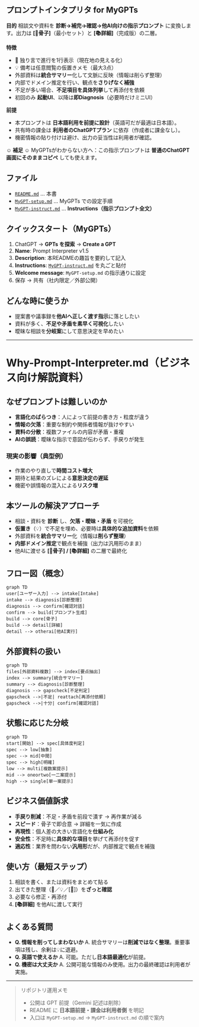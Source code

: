 ## プロンプトインタプリタ for MyGPTs

**目的**
相談文や資料を **診断→補完→確認→他AI向けの指示プロンプト** に変換します。出力は **\[📝骨子]**（最小セット）と **\[📚詳細]**（完成版）の二層。

**特徴**

* 🤖 独り言で進行を1行表示（現在地の見える化）
* 💡 備考は任意閲覧の仮置きメモ（最大3点）
* 外部資料は**統合サマリー**化して文脈に反映（情報は削らず整理）
* 内部でドメイン推定を行い、観点を**さりげなく補強**
* 不足が多い場合、**不足項目を具体列挙**して再添付を依頼
* 初回のみ **起動UI**、以降は**即Diagnosis**（必要時だけミニUI）

**前提**

* 本プロンプトは **日本語利用を前提に設計**（英語可だが最適は日本語）。
* 共有時の課金は **利用者のChatGPTプラン** に依存（作成者に課金なし）。
* 機密情報の貼り付けは避け、出力の妥当性は利用者が確認。

**☺️ 補足 ☺️**
MyGPTsがわからない方へ：この指示プロンプトは **普通のChatGPT画面にそのままコピペ** しても使えます。  


## ファイル

* [`README.md`](./README.md) … 本書
* [`MyGPT-setup.md`](./MyGPT-setup.md) … MyGPTs での設定手順
* [`MyGPT-instruct.md`](./MyGPT-instruct.md) … **Instructions（指示プロンプト全文）**

## クイックスタート（MyGPTs）

1. ChatGPT → **GPTs を探索** → **Create a GPT**
2. **Name**: Prompt Interpreter v1.5
3. **Description**: 本READMEの趣旨を要約して記入
4. **Instructions**: [`MyGPT-instruct.md`](./MyGPT-instruct.md) を丸ごと貼付
5. **Welcome message**: `MyGPT-setup.md` の指示通りに設定
6. 保存 → 共有（社内限定／外部公開）

## どんな時に使うか

* 提案書や議事録を**他AIへ正しく渡す指示**に落としたい
* 資料が多く、**不足や矛盾を素早く可視化**したい
* 曖昧な相談を**分岐案**にして意思決定を早めたい

---

# Why-Prompt-Interpreter.md（ビジネス向け解説資料）

## なぜプロンプトは難しいのか

* **言語化のばらつき**：人によって前提の書き方・粒度が違う
* **情報の欠落**：重要な制約や関係者情報が抜けやすい
* **資料の分散**：複数ファイルの内容が矛盾・重複
* **AIの誤読**：曖昧な指示で意図が伝わらず、手戻りが発生

### 現実の影響（典型例）

* 作業のやり直しで**時間コスト増大**
* 期待と結果のズレによる**意思決定の遅延**
* 機密や誤情報の混入による**リスク増**

## 本ツールの解決アプローチ

* 相談・資料を **診断** し、**欠落・曖昧・矛盾** を可視化
* **仮置き**（💡）で不足を埋め、必要時は**具体的な追加資料**を依頼
* 外部資料を**統合サマリー**化（情報は**削らず整理**）
* **内部ドメイン推定**で観点を補強（出力は汎用形のまま）
* 他AIに渡せる **\[📝骨子] / \[📚詳細]** の二層で最終化

## フロー図（概念）

```mermaid
graph TD
user[ユーザー入力] --> intake[Intake]
intake --> diagnosis[診断整理]
diagnosis --> confirm[確認対話]
confirm --> build[プロンプト生成]
build --> core[骨子]
build --> detail[詳細]
detail --> otherai[他AI実行]
```

## 外部資料の扱い

```mermaid
graph TD
files[外部資料複数] --> index[要点抽出]
index --> summary[統合サマリー]
summary --> diagnosis[診断整理]
diagnosis --> gapscheck[不足判定]
gapscheck -->|不足| reattach[再添付依頼]
gapscheck -->|十分| confirm[確認対話]
```

## 状態に応じた分岐

```mermaid
graph TD
start[開始] --> spec[具体度判定]
spec --> low[抽象]
spec --> mid[中間]
spec --> high[明確]
low --> multi[複数案提示]
mid --> oneortwo[一二案提示]
high --> single[単一案提示]
```

## ビジネス価値訴求

* **手戻り削減**：不足・矛盾を前段で潰す → 再作業が減る
* **スピード**：骨子で即合意 → 詳細を一気に作成
* **再現性**：個人差の大きい言語化を**仕組み化**
* **安全性**：不足時に**具体的な項目**を挙げて再添付を促す
* **適応性**：業界を問わない**汎用形**だが、内部推定で観点を補強

## 使い方（最短ステップ）

1. 相談を書く、または資料をまとめて貼る
2. 出てきた整理（🤖／💡／\[📝]）を**ざっと確認**
3. 必要なら修正・再添付
4. **\[📚詳細]** を他AIに渡して実行

## よくある質問

* **Q. 情報を削ってしまわないか**
  A. 統合サマリーは**削減ではなく整理**。重要事項は残し、余剰は💡に退避。
* **Q. 英語で使えるか**
  A. 可能。ただし**日本語最適化**が前提。
* **Q. 機密は大丈夫か**
  A. 公開可能な情報のみ使用。出力の最終確認は利用者が実施。

---

> リポジトリ運用メモ
>
> * 公開は GPT 前提（Gemini 記述は削除）
> * README に **日本語前提・課金は利用者側** を明記
> * 入口は `MyGPT-setup.md` → `MyGPT-instruct.md` の順で案内

